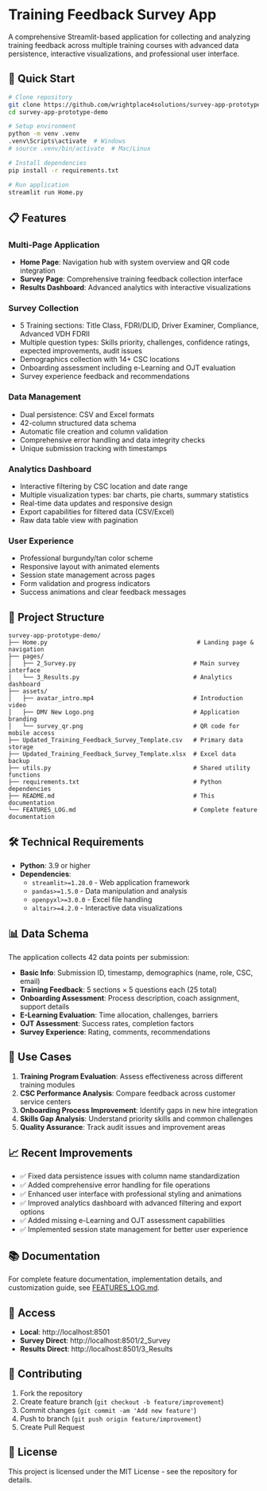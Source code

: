 # Training Feedback Survey App

A comprehensive Streamlit-based application for collecting and analyzing training feedback across multiple training courses with advanced data persistence, interactive visualizations, and professional user interface.

## 🚀 Quick Start

```bash
# Clone repository  
git clone https://github.com/wrightplace4solutions/survey-app-prototype-demo.git
cd survey-app-prototype-demo

# Setup environment
python -m venv .venv
.venv\Scripts\activate  # Windows
# source .venv/bin/activate  # Mac/Linux

# Install dependencies
pip install -r requirements.txt

# Run application
streamlit run Home.py
```

## 📋 Features

### **Multi-Page Application**
- **Home Page**: Navigation hub with system overview and QR code integration
- **Survey Page**: Comprehensive training feedback collection interface
- **Results Dashboard**: Advanced analytics with interactive visualizations

### **Survey Collection**
- 5 Training sections: Title Class, FDRI/DLID, Driver Examiner, Compliance, Advanced VDH FDRII  
- Multiple question types: Skills priority, challenges, confidence ratings, expected improvements, audit issues
- Demographics collection with 14+ CSC locations
- Onboarding assessment including e-Learning and OJT evaluation
- Survey experience feedback and recommendations

### **Data Management**
- Dual persistence: CSV and Excel formats
- 42-column structured data schema
- Automatic file creation and column validation
- Comprehensive error handling and data integrity checks
- Unique submission tracking with timestamps

### **Analytics Dashboard**
- Interactive filtering by CSC location and date range
- Multiple visualization types: bar charts, pie charts, summary statistics
- Real-time data updates and responsive design
- Export capabilities for filtered data (CSV/Excel)
- Raw data table view with pagination

### **User Experience**
- Professional burgundy/tan color scheme
- Responsive layout with animated elements  
- Session state management across pages
- Form validation and progress indicators
- Success animations and clear feedback messages

## 📁 Project Structure

```
survey-app-prototype-demo/
├── Home.py                                          # Landing page & navigation
├── pages/
│   ├── 2_Survey.py                                 # Main survey interface
│   └── 3_Results.py                                # Analytics dashboard
├── assets/
│   ├── avatar_intro.mp4                            # Introduction video
│   ├── DMV New Logo.png                            # Application branding
│   └── survey_qr.png                               # QR code for mobile access
├── Updated_Training_Feedback_Survey_Template.csv   # Primary data storage
├── Updated_Training_Feedback_Survey_Template.xlsx  # Excel data backup
├── utils.py                                        # Shared utility functions  
├── requirements.txt                                # Python dependencies
├── README.md                                       # This documentation
└── FEATURES_LOG.md                                 # Complete feature documentation
```

## 🛠 Technical Requirements

- **Python**: 3.9 or higher
- **Dependencies**:
  - `streamlit>=1.28.0` - Web application framework
  - `pandas>=1.5.0` - Data manipulation and analysis
  - `openpyxl>=3.0.0` - Excel file handling
  - `altair>=4.2.0` - Interactive data visualizations

## 📊 Data Schema

The application collects 42 data points per submission:

- **Basic Info**: Submission ID, timestamp, demographics (name, role, CSC, email)
- **Training Feedback**: 5 sections × 5 questions each (25 total)
- **Onboarding Assessment**: Process description, coach assignment, support details  
- **E-Learning Evaluation**: Time allocation, challenges, barriers
- **OJT Assessment**: Success rates, completion factors
- **Survey Experience**: Rating, comments, recommendations

## 🎯 Use Cases

1. **Training Program Evaluation**: Assess effectiveness across different training modules
2. **CSC Performance Analysis**: Compare feedback across customer service centers
3. **Onboarding Process Improvement**: Identify gaps in new hire integration
4. **Skills Gap Analysis**: Understand priority skills and common challenges
5. **Quality Assurance**: Track audit issues and improvement areas

## 📈 Recent Improvements

- ✅ Fixed data persistence issues with column name standardization
- ✅ Added comprehensive error handling for file operations  
- ✅ Enhanced user interface with professional styling and animations
- ✅ Improved analytics dashboard with advanced filtering and export options
- ✅ Added missing e-Learning and OJT assessment capabilities
- ✅ Implemented session state management for better user experience

## 📚 Documentation

For complete feature documentation, implementation details, and customization guide, see [FEATURES_LOG.md](FEATURES_LOG.md).

## 🔗 Access

- **Local**: http://localhost:8501  
- **Survey Direct**: http://localhost:8501/2_Survey
- **Results Direct**: http://localhost:8501/3_Results

## 🤝 Contributing

1. Fork the repository
2. Create feature branch (`git checkout -b feature/improvement`)
3. Commit changes (`git commit -am 'Add new feature'`)
4. Push to branch (`git push origin feature/improvement`)  
5. Create Pull Request

## 📄 License

This project is licensed under the MIT License - see the repository for details.